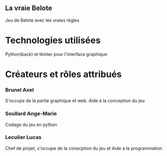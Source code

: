 ## La vraie Belote
Jeu de Belote avec les vraies règles 

# Technologies utilisées 
Python(back) et tkinter pour l'interface graphique

# Créateurs et rôles attribués
 
 ### Brunel Axel 
 S'occupe de la partie graphique et web. Aide à la conception du jeu
 ### Soullard Ange-Marie 
 Codage du jeu en python 
 ### Leculier Lucas 
 Chef de projet, s'occupe de la conecption du jeu et Aide a la programmation
